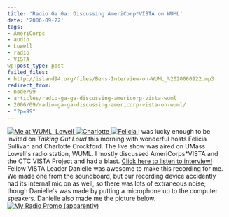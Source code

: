 ```yaml
---
title: 'Radio Ga Ga: Discussing AmeriCorp*VISTA on WUML'
date: '2006-09-22'
tags:
- AmeriCorps
- audio
- Lowell
- radio
- VISTA
wp:post_type: post
failed_files:
- http://island94.org/files/Bens-Interview-on-WUML_%2020060922.mp3
redirect_from:
- node/99
- articles/radio-ga-ga-discussing-americorp-vista-wuml
- 2006/09/radio-ga-ga-discussing-americorp-vista-on-wuml/
- "?p=99"
---
```


[ ![Me at WUML, Lowell](http://static.flickr.com/79/250219802_b405862f2c.jpg) ](http://www.flickr.com/photos/bensheldon/250219802/ "Photo Sharing") [ ![Charlotte](http://static.flickr.com/98/250226131_b63b2874d6_m.jpg) ](http://www.flickr.com/photos/bensheldon/250226131/ "Photo Sharing") [ ![Felicia](http://static.flickr.com/93/250226278_5ce4e0cbeb_m.jpg) ](http://www.flickr.com/photos/bensheldon/250226278/ "Photo Sharing")
I was lucky enough to be invited on _Talking Out Loud_ this morning with wonderful hosts Felicia Sullivan and Charlotte Crockford. The live show was aired on UMass Lowell's radio station, WUML. I mostly discussed AmeriCorps\*VISTA and the CTC VISTA Project and had a blast.
[Click here to listen to interview!](http://island94.org/files/Bens-Interview-on-WUML_20060922.mp3)
Fellow VISTA Leader Danielle was awesome to make this recording for me. We made one from the soundboard, but our recording device accidently had its internal mic on as well, so there was lots of extraneous noise; though Danielle's was made by putting a microphone up to the computer speakers. Danielle also made me the picture below.
[ ![My Radio Promo (apparently)](http://static.flickr.com/96/250225639_80731ceca5_m.jpg) ](http://www.flickr.com/photos/bensheldon/250225639/ "Photo Sharing")
